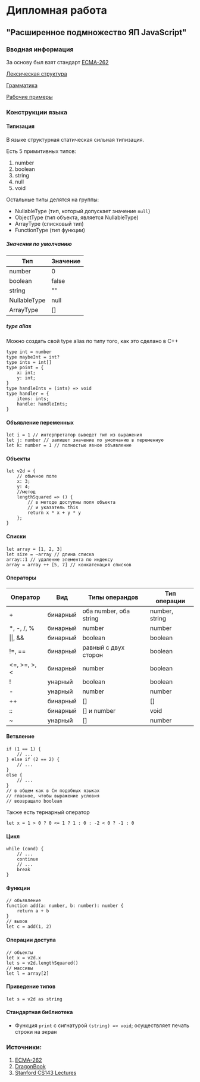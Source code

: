 # Дипломная работа

## "Расширенное подмножество ЯП JavaScript"

### Вводная информация

За основу был взят стандарт [ECMA-262](https://www.ecma-international.org/publications-and-standards/standards/ecma-262/)

[Лексическая структура](Interpreter/tokenTypes.json)

[Грамматика](Interpreter/grammar.txt)

[Рабочие примеры](samples)

### Конструкции языка

#### Типизация
В языке структурная статическая сильная типизация.

Есть 5 примитивных типов:
1. number
2. boolean
3. string
4. null
5. void

Остальные типы делятся на группы:
- NullableType (тип, который допускает значение ```null```)
- ObjectType (тип объекта, является NullableType)
- ArrayType (списковый тип)
- FunctionType (тип функции)

##### Значения по умолчанию

| Тип      | Значение |
| ----------- | ----------- |
| number      | 0       |
| boolean   | false        |
|string| ""|
|NullableType|null|
|ArrayType|[]|
##### type alias
Можно создать свой type alias по типу того, как это сделано в С++

```
type int = number
type maybeInt = int?
type ints = int[]
type point = {
    x: int;
    y: int;
}
type handleInts = (ints) => void
type handler = {
    items: ints;
    handle: handleInts;
}
```
#### Объявление переменных
```
let i = 1 // интерпретатор выведет тип из выражения
let j: number // запишет значение по умолчанию в переменную
let k: number = 1 // полностью явное объявление
```
#### Объекты
```
let v2d = {
    // обычное поле
    x: 3;
    y: 4;
    //метод
    lengthSquared => () {
        // в методе доступны поля объекта
        // и указатель this
        return x * x + y * y
    };
}
```
#### Списки
```
let array = [1, 2, 3]
let size = ~array // длина списка
array::1 // удаление элемента по индексу
array = array ++ [5, 7] // конкатенация списков
```
#### Операторы
|Оператор|Вид|Типы операндов|Тип операции|
|---|---|---|---|
|+|бинарный|оба number, оба string|number, string
|*, -, /, %| бинарный|number|number
|&#124;&#124;, &&  |бинарный|boolean|boolean
|!=, ==|бинарный|равный с двух сторон|boolean
|<=, >=, >, <|бинарный|number|boolean
|!|унарный|boolean|boolean
|-|унарный|number|number
|++|бинарный|[]|[]
|::|бинарный|[] и number|void
|~|унарный|[]|number

#### Ветвление
```
if (1 == 1) {
    // ...
} else if (2 == 2) {
    // ...
}
else {
    // ...
}
// в общем как в Си подобных языках
// главное, чтобы выражение условия
// возвращало boolean
```
Также есть тернарный оператор
```
let x = 1 > 0 ? 0 <= 1 ? 1 : 0 : -2 < 0 ? -1 : 0
```
#### Цикл
```
while (cond) {
    // ...
    continue
    // ...
    break
}
```
#### Функции
```
// объявление
function add(a: number, b: number): number {
    return a + b
}
// вызов
let c = add(1, 2)
```
#### Операции доступа
```
// объекты
let x = v2d.x
let s = v2d.lengthSquared()
// массивы
let l = array[2]
```
#### Приведение типов
```
let s = v2d as string
```
#### Стандартная библиотека
- Функция `print` c сигнатурой `(string) => void`; осуществляет печать строки на экран

### Источники:

1. [ECMA-262](https://www.ecma-international.org/publications-and-standards/standards/ecma-262/)
2. [DragonBook](https://suif.stanford.edu/dragonbook/)
3. [Stanford CS143 Lectures](https://web.stanford.edu/class/archive/cs/cs143/cs143.1128/)
